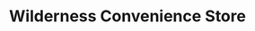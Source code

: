 ---
title: "Wilderness Convenience Store"
url: /lake-city/wilderness-convenience-store/
shop: Lebensmittel
---